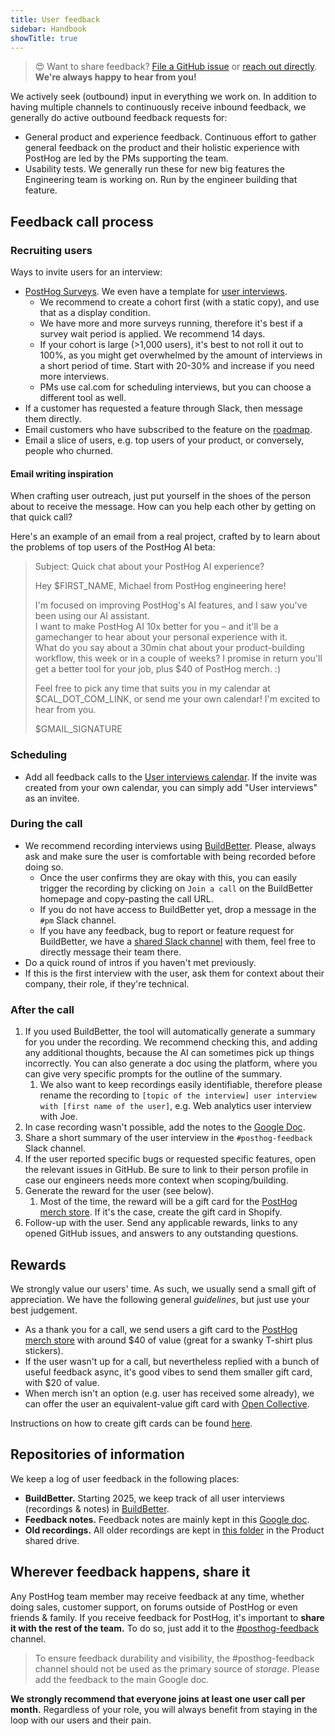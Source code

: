 ```yaml
---
title: User feedback
sidebar: Handbook
showTitle: true
---
```


> 😍 Want to share feedback? [File a GitHub issue](https://github.com/PostHog) or [reach out directly](https://app.posthog.com/home#supportModal). **We're always happy to hear from you!**

We actively seek (outbound) input in everything we work on. In addition to having multiple channels to continuously receive inbound feedback, we generally do active outbound feedback requests for:
- General product and experience feedback. Continuous effort to gather general feedback on the product and their holistic experience with PostHog are led by the PMs supporting the team.
- Usability tests. We generally run these for new big features the Engineering team is working on. Run by the engineer building that feature.

## Feedback call process

### Recruiting users

Ways to invite users for an interview:
- [PostHog Surveys](https://app.posthog.com/survey_templates). We even have a template for [user interviews](/templates/user-interview).
   - We recommend to create a cohort first (with a static copy), and use that as a display condition.
   - We have more and more surveys running, therefore it's best if a survey wait period is applied. We recommend 14 days.
   - If your cohort is large (>1,000 users), it's best to not roll it out to 100%, as you might get overwhelmed by the amount of interviews in a short period of time. Start with 20-30% and increase if you need more interviews.
   - PMs use cal.com for scheduling interviews, but you can choose a different tool as well.
- If a customer has requested a feature through Slack, then message them directly.
- Email customers who have subscribed to the feature on the [roadmap](/roadmap).
- Email a slice of users, e.g. top users of your product, or conversely, people who churned.

#### Email writing inspiration

When crafting user outreach, just put yourself in the shoes of the person about to receive the message. How can you help each other by getting on that quick call?

Here's an example of an email from a real project, crafted by <TeamMember name="Michael Matloka" /> to learn about the problems of top users of the PostHog AI beta:

> Subject: Quick chat about your PostHog AI experience?  
>  
> Hey $FIRST_NAME, Michael from PostHog engineering here!  
>  
> I'm focused on improving PostHog's AI features, and I saw you've been using our AI assistant.  
> I want to make PostHog AI 10x better for you – and it'll be a gamechanger to hear about your personal experience with it.  
> What do you say about a 30min chat about your product-building workflow, this week or in a couple of weeks? I promise in return you'll get a better tool for your job, plus $40 of PostHog merch. :)  
>  
> Feel free to pick any time that suits you in my calendar at $CAL_DOT_COM_LINK, or send me your own calendar! I'm excited to hear from you.  
>  
> $GMAIL_SIGNATURE

### Scheduling
- Add all feedback calls to the [User interviews calendar](https://calendar.google.com/calendar/?cid=Y19tczllaWN1Ym92ZGgxYWhzNmtoY2xpNTQ3b0Bncm91cC5jYWxlbmRhci5nb29nbGUuY29t). If the invite was created from your own calendar, you can simply add "User interviews" as an invitee.

### During the call
- We recommend recording interviews using [BuildBetter](https://app.buildbetter.app/). Please, always ask and make sure the user is comfortable with being recorded before doing so.
   - Once the user confirms they are okay with this, you can easily trigger the recording by clicking on `Join a call` on the BuildBetter homepage and copy-pasting the call URL.
   - If you do not have access to BuildBetter yet, drop a message in the `#pm` Slack channel.
   - If you have any feedback, bug to report or feature request for BuildBetter, we have a [shared Slack channel](https://posthog.slack.com/archives/C080Q451P3M) with them, feel free to directly message their team there.
- Do a quick round of intros if you haven't met previously.
- If this is the first interview with the user, ask them for context about their company, their role, if they're technical.

### After the call
1. If you used BuildBetter, the tool will automatically generate a summary for you under the recording. We recommend checking this, and adding any additional thoughts, because the AI can sometimes pick up things incorrectly. You can also generate a doc using the platform, where you can give very specific prompts for the outline of the summary.
   1. We also want to keep recordings easily identifiable, therefore please rename the recording to `[topic of the interview] user interview with [first name of the user]`, e.g. Web analytics user interview with Joe.
2. In case recording wasn't possible, add the notes to the [Google Doc][feedback-doc].
3. Share a short summary of the user interview in the `#posthog-feedback` Slack channel.
4. If the user reported specific bugs or requested specific features, open the relevant issues in GitHub. Be sure to link to their person profile in case our engineers needs more context when scoping/building.
5. Generate the reward for the user (see below).
   1. Most of the time, the reward will be a gift card for the [PostHog merch store](https://merch.posthog.com/). If it's the case, create the gift card in Shopify.
6. Follow-up with the user. Send any applicable rewards, links to any opened GitHub issues, and answers to any outstanding questions.

## Rewards 
We strongly value our users' time. As such, we usually send a small gift of appreciation. We have the following general _guidelines_, but just use your best judgement.

- As a thank you for a call, we send users a gift card to the [PostHog merch store](https://merch.posthog.com/) with around $40 of value (great for a swanky T-shirt plus stickers).
- If the user wasn't up for a call, but nevertheless replied with a bunch of useful feedback async, it's good vibes to send them smaller gift card, with $20 of value.
- When merch isn't an option (e.g. user has received some already), we can offer the user an equivalent-value gift card with [Open Collective](https://opencollective.com/).

Instructions on how to create gift cards can be found [here](/handbook/company/merch-store#customers).

## Repositories of information 
We keep a log of user feedback in the following places:
- **BuildBetter.** Starting 2025, we keep track of all user interviews (recordings & notes) in [BuildBetter](https://app.buildbetter.app/).
- **Feedback notes.** Feedback notes are mainly kept in this [Google doc][feedback-doc].
- **Old recordings.** All older recordings are kept in [this folder][recordings] in the Product shared drive.

## Wherever feedback happens, share it
Any PostHog team member may receive feedback at any time, whether doing sales, customer support, on forums outside of PostHog or even friends & family. If you receive feedback for PostHog, it's important to **share it with the rest of the team.** To do so, just add it to the [#posthog-feedback](https://posthog.slack.com/archives/C011L071P8U) channel.

<blockquote class='warning-note'>
To ensure feedback durability and visibility, the #posthog-feedback channel should not be used as the primary source of <i>storage</i>. Please add the feedback to the main Google doc.
</blockquote>

**We strongly recommend that everyone joins at least one user call per month.** Regardless of your role, you will always benefit from staying in the loop with our users and their pain.

[feedback-doc]: https://docs.google.com/document/d/1762fbEbFOVZUr24jQ3pFFj91ViY72TWrTgD-JxRJ5Tc/edit
[recordings]: https://drive.google.com/drive/folders/1kmhj0GMAZTjVauN8JJKs_U7BgaD7XnUJ?usp=sharing
